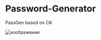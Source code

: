 # Password-Generator
PassGen based on C#

![изображение](https://github.com/hexsparky/Password-Generator/assets/111631956/1c225f34-6f6b-44c8-ade5-19315528e6b9)

